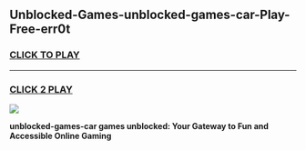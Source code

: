 
## Unblocked-Games-unblocked-games-car-Play-Free-err0t
<h3>
<a href="https://premium76.site?title=unblocked-games-car&ref=24M">CLICK TO PLAY</a></h3>
<hr>

<h3>
<a href="https://premium76.site?title=unblocked-games-car&ref=24M">CLICK 2 PLAY</a>
  
</h3>

<a href="https://premium76.site?title=unblocked-games-car&ref=24M"><img src="https://clearcache.store/games.png"></a>


**unblocked-games-car games unblocked: Your Gateway to Fun and Accessible Online Gaming**
